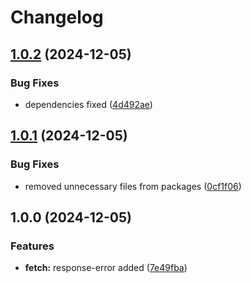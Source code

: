 # Changelog

## [1.0.2](https://github.com/evlmaistrenko/js-utils/compare/utils-fetch-v1.0.1...utils-fetch-v1.0.2) (2024-12-05)


### Bug Fixes

* dependencies fixed ([4d492ae](https://github.com/evlmaistrenko/js-utils/commit/4d492aeadb27b83e8ca024695e9fc7500751084b))

## [1.0.1](https://github.com/evlmaistrenko/js-utils/compare/utils-fetch-v1.0.0...utils-fetch-v1.0.1) (2024-12-05)


### Bug Fixes

* removed unnecessary files from packages ([0cf1f06](https://github.com/evlmaistrenko/js-utils/commit/0cf1f0661e05ac1d00e3631f7083697d0cc1013c))

## 1.0.0 (2024-12-05)


### Features

* **fetch:** response-error added ([7e49fba](https://github.com/evlmaistrenko/js-utils/commit/7e49fba15b7096f06cb61c12eb5d62fac88b4939))
